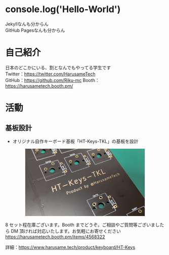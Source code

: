 # console.log('Hello-World')

Jekyllなんも分からん  
GitHub Pagesなんも分からん

# 自己紹介

日本のどこかにいる、割となんでもやってる学生です  
Twitter：<https://twitter.com/HarusameTech>  
GitHub：<https://github.com/Riku-mc>
Booth：<https://harusametech.booth.pm/>

# 活動

## 基板設計

- オリジナル自作キーボード基板「HT-Keys-TKL」の基板を設計

<div align="center"><img src="./img/HT-Keys-TKL/HT-Keys-TKL-img4.jpg" width="75%"></div>

8 セット程在庫ございます。Booth までどうぞ。ご相談やご質問等ございましたら DM 頂ければ対応いたします。お気軽にお寄せください  
<https://harusametech.booth.pm/items/4568322>

詳細：<https://www.harusame.tech/product/keyboard/HT-Keys>
